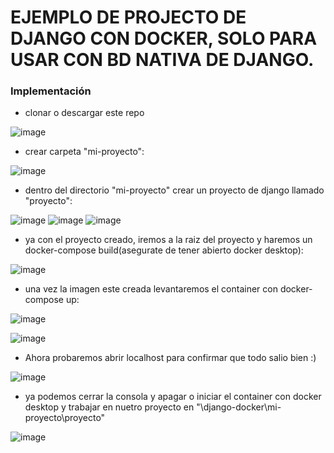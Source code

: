 # EJEMPLO DE PROJECTO DE DJANGO CON DOCKER, SOLO PARA USAR CON BD NATIVA DE DJANGO.

### Implementación

* clonar o descargar este repo

![image](https://user-images.githubusercontent.com/83993271/218275424-309cc719-eba8-4337-a2ab-6ea0cf6ef34c.png)

* crear carpeta "mi-proyecto":

![image](https://user-images.githubusercontent.com/83993271/218275473-0243b7d5-5915-4f7f-b31e-4f740310fd41.png)

* dentro del directorio "mi-proyecto" crear un proyecto de django llamado "proyecto":

![image](https://user-images.githubusercontent.com/83993271/218276176-042f532a-2947-4974-9229-d5059ac80f6e.png)
![image](https://user-images.githubusercontent.com/83993271/218276283-3355b928-12e8-4aee-afa7-64b6eab458f2.png)
![image](https://user-images.githubusercontent.com/83993271/218276334-2c1b5822-03e0-484b-9803-e09d2c94faec.png)

* ya con el proyecto creado, iremos a la raiz del proyecto y haremos un docker-compose build(asegurate de tener abierto docker desktop):

![image](https://user-images.githubusercontent.com/83993271/218276541-4a319859-1e3d-49b1-9c7b-1bbe7bad2ac4.png)

* una vez la imagen este creada levantaremos el container con docker-compose up:

![image](https://user-images.githubusercontent.com/83993271/218276822-5fd40854-b143-456a-93ed-0bbaad5503ad.png)

![image](https://user-images.githubusercontent.com/83993271/218277383-def78586-982d-4443-8f3e-0bbc548817e7.png)

* Ahora probaremos abrir localhost para confirmar que todo salio bien :)

![image](https://user-images.githubusercontent.com/83993271/218277154-29ca325f-cf8e-431a-91ca-74642f6f63e6.png)

* ya podemos cerrar la consola y apagar o iniciar el container con docker desktop y trabajar en nuetro proyecto en "\django-docker\mi-proyecto\proyecto"

![image](https://user-images.githubusercontent.com/83993271/218277306-28b5cf1a-1bdb-428a-ae88-270ca42a388a.png)


